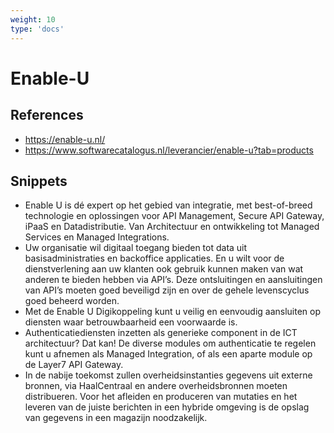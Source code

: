 ```yaml
---
weight: 10
type: 'docs'
---
```


# Enable-U

## References
- https://enable-u.nl/
- https://www.softwarecatalogus.nl/leverancier/enable-u?tab=products

## Snippets
- Enable U is dé expert op het gebied van integratie, met best-of-breed technologie en oplossingen voor API Management, Secure API Gateway, iPaaS en Datadistributie. Van Architectuur en ontwikkeling tot Managed Services en Managed Integrations.
- Uw organisatie wil digitaal toegang bieden tot data uit basisadministraties en backoffice applicaties. En u wilt voor de dienstverlening aan uw klanten ook gebruik kunnen maken van wat anderen te bieden hebben via API’s. Deze ontsluitingen en aansluitingen van API’s moeten goed beveiligd zijn en over de gehele levenscyclus goed beheerd worden.
- Met de Enable U Digikoppeling kunt u veilig en eenvoudig aansluiten op diensten waar betrouwbaarheid een voorwaarde is.
- Authenticatiediensten inzetten als generieke component in de ICT architectuur? Dat kan!
  De diverse modules om authenticatie te regelen kunt u afnemen als Managed Integration, of als een aparte module op de Layer7 API Gateway.
- In de nabije toekomst zullen overheidsinstanties gegevens uit externe bronnen, via HaalCentraal en andere overheidsbronnen moeten distribueren. Voor het afleiden en produceren van mutaties en het leveren van de juiste berichten in een hybride omgeving is de opslag van gegevens in een magazijn noodzakelijk.​
